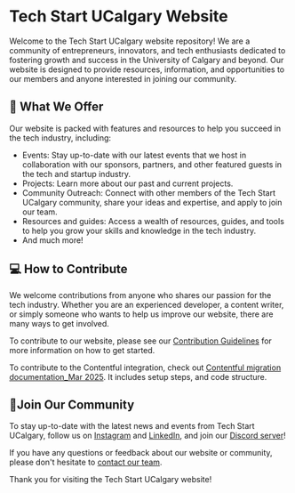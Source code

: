 # Tech Start UCalgary Website

Welcome to the Tech Start UCalgary website repository! We are a community of entrepreneurs, innovators, and tech enthusiasts dedicated to fostering growth and success in the University of Calgary and beyond. Our website is designed to provide resources, information, and opportunities to our members and anyone interested in joining our community.

## 🚀 What We Offer

Our website is packed with features and resources to help you succeed in the tech industry, including:

- Events: Stay up-to-date with our latest events that we host in collaboration with our sponsors, partners, and other featured guests in the tech and startup industry.
- Projects: Learn more about our past and current projects.
- Community Outreach: Connect with other members of the Tech Start UCalgary community, share your ideas and expertise, and apply to join our team.
- Resources and guides: Access a wealth of resources, guides, and tools to help you grow your skills and knowledge in the tech industry.
- And much more!

## 💻 How to Contribute

We welcome contributions from anyone who shares our passion for the tech industry. Whether you are an experienced developer, a content writer, or simply someone who wants to help us improve our website, there are many ways to get involved.

To contribute to our website, please see our [Contribution Guidelines](contribution-guidelines.md) for more information on how to get started.

To contribute to the Contentful integration, check out [Contentful migration documentation_Mar 2025](https://docs.google.com/document/d/1ellGHdAOVuLA_LjZ66NxVje38flJDJxOBwFKsTShAig/edit?tab=t.0). It includes setup steps, and code structure.

## 🎉Join Our Community

To stay up-to-date with the latest news and events from Tech Start UCalgary, follow us on [Instagram](https://www.instagram.com/techstartucalgary/) and [LinkedIn](https://www.linkedin.com/company/tech-start-ucalgary), and join our [Discord server](https://discord.gg/Sxj5QrxRPk)!

If you have any questions or feedback about our website or community, please don't hesitate to [contact our team](mailto:info@techstartucalgary.com).

Thank you for visiting the Tech Start UCalgary website!